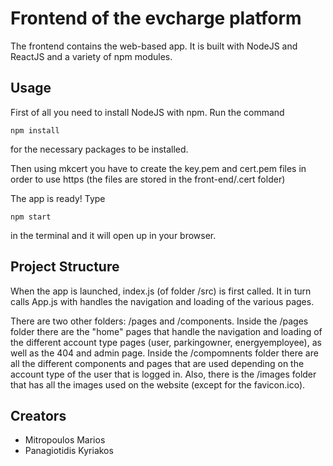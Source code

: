 # Frontend of the evcharge platform

The frontend contains the web-based app. It is built with NodeJS and ReactJS and a variety of npm modules.

## Usage

First of all you need to install NodeJS with npm. Run the command

```
npm install
```
for the necessary packages to be installed. 

Then using mkcert you have to create the key.pem and cert.pem files in order to use https (the files are stored in the front-end/.cert folder)

The app is ready! Type

```
npm start
```

in the terminal and it will open up in your browser.

## Project Structure

When the app is launched, index.js (of folder /src) is first called. It in turn calls App.js with handles the navigation and loading of the various pages.

There are two other folders: /pages and /components. Inside the /pages folder there are the "home" pages that handle the navigation and loading of the different account type pages (user, parkingowner, energyemployee), as well as the 404 and admin page. Inside the /compomnents folder there are all the different components and pages that are used depending on the account type of the user that is logged in. Also, there is the /images folder that has all the images used on the website (except for the favicon.ico).

## Creators

* Mitropoulos Marios
* Panagiotidis Kyriakos
